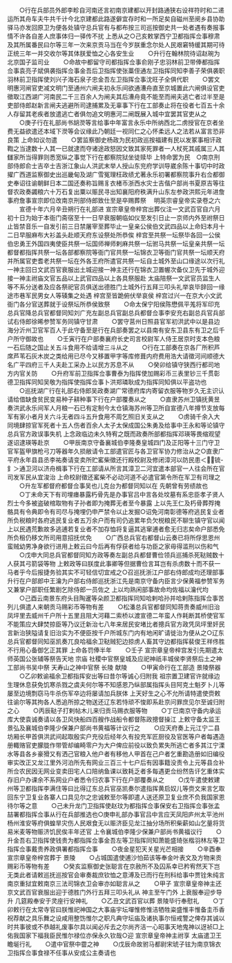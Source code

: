 <!-- { "loadSidebar": true } -->
　　○行在兵部员外郎李畛自河南还言初南京建都以开封路通狭右设祥符时和二递运所其舟车夫牛共千计今北京建都此路遂僻宜存时和一所足矣自磁州至阌乡县协助驿马亦发回原卫为便各处镇守总兵官有与都布按三司巡按御史共一处者遇有奏报事情不许各自差人庶事体归一驿传不扰  上悉从之○己亥敕掌西宁卫都指挥佥事穆肃及其所属番民曰尔等三年一次来京贡马当在今岁朕重念尔处人民艰窘特缓其期可待正统三年一并交收尔等其体朕爱恤之心各安生业
　　○升行在翰林院待诏赵琬为北京国子监司业
　　○命故中都留守司都指挥佥事俞刚子忠羽林前卫带俸都指挥佥事袁亮子斌俱袭指挥佥事金吾后卫指挥使张藁侄通左卫指挥同知李善子荣俱袭职羽林前卫指挥使刘兴子海石泉子忠金吾左卫指挥佥事沈旺子全俱代职
　　○罢文明惠河闸官吏减文明门至通州六闸夫初永乐间欲通漕舟直至京城置此六闸俱设官吏徵取江西湖广河南民二千三百余人为闸夫其后漕舟竟不能至而闸夫逃亡者过半至是吏部侍郎赵新言闸夫逃避所司逮捕累及无辜事下行在工部奏止将在役者七百五十余人存留其老疾者放遣逃亡者俱勿追文明惠河二闸既展入城中宜罢其官吏从之
　　○庚子行在礼部尚书胡濙等言给事中年富言永乐中所纳西北二虏授官在京者坐费无益欲遣还本域下濙等会议缘此乃朝廷一视同仁之心怀柔远人之法若从富言恐非良策  上命如议勿遣
　　○罢监察御史杨政为民初政巡按福建有民以发冢事相讦政鞫之当逮数十人其一已就逮而夺诸途政怒因文致其家死罪者一人杖死其戚属三人其讎家所当得罪则悉宽纵之事觉下行在都察院狱坐徒赎毕  上特命罢为民　○南京刑部侍郎俞士吉卒士吉浙江象山人洪武末举人授山东兖府学训导崴余陈十事切中时政擢广西道监察御史出巡畿甸及湖广雪冤理枉政绩尤著永乐初署都察院事升右佥都御史奉诏往谕朝鲜日本二国还奏称旨赐豸衣楮币浙西水灾士吉偕户部尚书夏原吉等往督农政奏蠲粮六十万石复出粟以赈民寻出知襄阳府秩满升山东左参政洪熙元年进詹事府詹事宣宗即位改南京刑部侍郎致仕至是卒赐葬祭
　明英宗睿皇帝实录卷之六
　　宣德十年六月辛丑朔行在礼部进  宣宗章皇帝梓宫出葬仪注一文武百官自六月初十日为始于本衙门斋宿至十一日早衰服朝临如仪至发引日止一京师内外至祔祭日止皆禁音乐一自发引前三日禁屠宰至葬毕止一皇亲公侯伯文武四品以上命妇本月十二日早服麻布大衫盖头赴顺天府东设祭处所恭俟  梓宫至共祭一坛祭毕各回一公侯伯忠勇王外国四夷使臣共祭一坛国师禅师剌麻共祭一坛驸马共祭一坛皇亲共祭一坛都督都指挥共祭一坛各部都察院等衙门官共祭一坛锦衣卫等衙门官共祭一坛顺天府并所属官吏耆老共祭一坛在外各王府所遣官共祭一坛自土城外至山口缘途以次行礼一神主回日文武百官衰服出土城迎接一神主还行在锦衣卫置幄次备仪卫先于城外迎接一神主祔庙文官五品以上武官四品以上各具祭服赴  太庙陪祭一文武官员监生人等不系分送者及应各祭祀官员俱送出德胜门土城外行五拜三叩头礼举哀毕辞回一缘途市巷军民男女人等辏集之处遇  梓宫至皆跪俯伏举哀侯  梓宫过兴一在京大小文武衙门各分官送葬就于设祭坛所恭侯致祭
　　○命太保宁阳侯陈懋佩平羗将军印充总兵官降总兵官都督同知刘广充左副总兵官副总兵都督佥事李安充右副总兵官兵部试右侍郎徐晞参赞军务同镇守甘肃
　　○罢守莒州日照县官军初洪武中以是县边海分沂州卫官军百人于此守备至是行在兵部奏罢之以县南有安东卫县东有卫之后千户所守御故也
　　○壬寅行在户部奏襄府长史司言校尉军人侍王居京时支本色粮一石后随之国止关五斗食用不给请增三斗从之
　　○行在工部奏在京各厂所积芦席芦苇石灰木炭之类给用已尽今又移置甲字等库修葺内府费用浩大请徵河间顺德大名广平四府三千人夫赴工采办上以民方苏息不从
　　○癸卯给镇守狭西行都司地方内官关防
　　○升府军前卫指挥佥事曹泰为指挥使加赐彩币三表里钞三千贯彰德卫指挥同知吴敬为指挥使指挥佥事卜洪郑璘耿成为指挥同知俱以平盗功也
　　○巡抚湖广行在礼部右侍郎吴政奏湖广常德府库内寄留衣服等物岁久无主识认请给借缺食贫民变易种子耕种事下行在户部覆奏从之
　　○直隶苏州卫镇抚黄昱奏洪武永乐间军人月粮一石已有定制今太仓镇海苏州等卫所自宣德八年撙节支放每军有家小者月关六斗无者四斗五升食用不周乞照旧关支从之
　　○虏骑千余入大同境肆掠官军死者十五人伤者百余人太子太保成国公朱勇及给事中王永和等论镇守总兵官方政误事失机  上念政临边未久特宥之既而政奏所部都指挥邓瑛等畏缩观望遂诏逮瑛等赴京
　　○甲辰南京守备襄城伯李隆奏皇城四门及正阳等十三门守卫官军盔甲旗枪弓刀等器年久损敝请令工部遣官匠与各卫官军协力修治从之○直隶广平府永年县县丞李祐奏请变卖所贮窰柴徵还行殿校尉及修闭漳河以防民患＜锍-釒＞通卫河以济舟楫事下行在工部请从所言其漳卫二河宜遣本部官一人往会所在官司发军民从宜浚治  上命校尉徵还窰柴不必动河道不必遣官第令所在军卫有司理之
　　○升左军都督府都督佥事吴也儿克台为都督同知以在  先朝曾有劳绩故也
　　○丁未命天下有司埋瘗暴露朽骨先是办事官吕中言各处坟墓有系忠臣孝子贤人烈士今多被盗破棺取物有子孙者即为掩葬无者至今暴露  上以先王仁及朽骨葬殍掩骼具有令典即令有司尽与掩埋仍申严禁令以止发掘○诏免河南彰德等府逃民复业者所负税粮时各府逃民复业者五万余户而有司仍追累年负欠棁粮民不聊生镇守官以闻  上以民遇荒歉故多逃逋若复业者不加存恤将复逼其逃窜逋者愈无归志矣命户部悉免所负租仍移文所司用意招抚优免
　　○广西总兵官右都督山云奏已将所俘思恩州蛮贼幼男净身欲行进用上敕云曰今后再有俘获者给与功臣之家毋得滥刑以伤和气
　　○戊申大同总兵官都督同知方政等奏左副总兵都督曹俭领兵巡捕杀死鞑贼数十人获其弓箭袋等物  上敕政等曰朕度此事卿等但据曹俭言耳岂有杀虏数十而不获一马者乎今后报捷务验其实不可轻信切宜戒之○召巡抚浙江户部右侍郎成均还理部事升行在户部郎中王瀹为户部右侍郎巡抚浙江先是南京守备内臣言少保黄福参赞军务又兼掌户部职任繁剧乞除侍郎一员佐之  上以均熟闲部事故命均佐福以瀹代均
　　○己酉云南景东府头目陶暹等朵颜卫都指挥同知哈剌哈孙并哈剌陈指挥佥事苦列儿俱遣人来朝贡马赐彩币等物有差
　　○松潘总兵官都督同知蒋贵奏威州旧治凤坪里去威州千户所十五里且阻大河藉二索桥以渡宣德二年蛮人作耗断其桥使官军不能策应大肆焚掠臣等乃议迁新治七八年来居民安堵比者摠兵官方政凭凤坪里奸民言新治狭隘请复旧治实为不便臣按千户所城东门内有地闲旷请徙治为便从之○辽东总兵官都督同知巫凯奏兀良哈福余卫鞑贼犯边掠虏人畜其守边都指挥裴俊王祥佟胜不行用心备御乞正其罪  上命各罚俸半年
　　○壬子  宣宗章皇帝梓宫发引先期遣太师英国公张辅等祭告天地  宗庙  社稷中官祭皇城及应祀神祇丰城侯李贤祭后土之神工部尚书吴中祭  天寿山之神中官祭  长陵  献陵
　　○甲寅命行在工部造  景陵祭器
　　○乙卯敕谕福余卫都指挥安出等曰昔尔等诚心归附我  祖宗置卫建官许就缘边生理休息获免饥寒杀戮之虞夫何尔等不知感恩乃纵部属指挥头目阿克土魁歹卜儿等屡至边境剽窃马牛杀伤军卒边将屡请加兵朕体  上天好生之心不允所请特遣使赍敕往谕尔等其拘各人悉追所掠之物送还辽东若恃顽不悛即系赴京问罪庶见尔至诚归附之心
　　○丙辰鞑子打剌帖木儿来归贡马赐衣服等物
　　○丁巳南京守备内承运库大使袁诚奏请以各卫风快船四百艘作战船令都督陈政摠督操江  上敕守备太监王景弘及襄城伯李隆少保兼户部尚书黄福等计议行之
　　○应天府奏上元江宁二县坊厢长甲首俱洪武间起取殷实户充役后经年久有投充军匠厨役及官医等户者每遇造册輙赂官吏朦胧作带管却编畸零户为大户俾应前役以致负累失所逃亡者多其江宁溧水等县各乡豪猾又有洒己官粮入他户者有移他人甲首在己户者乞重勘造册如旧编役审实改正又龙江里外河泊所先有网业三百三十七户后有因事籍没责令上元等县佥补所佥农民因无网业变卖田宅人口陪纳鱼课以致耗乏者多每遇更佥纷然告讦乞重体实存旧户办课余不系网业户者悉令归农事下行在户部覆奏从之
　　○戊午遣使敕建州等卫都指挥李满住等曰比得辽东总兵官巫凯奏尔遣指挥黄启奴儿等赍文来言乞取回东宁卫复业各寨人口具见尔之忠诚敕至尔等即遣人送还原卫复业庶不负我国家恩待尔等之意
　　○己未升龙门卫指挥使赵玟为都指挥佥事保安右卫指挥佥事张孟喆署都指挥佥事从行在兵部推选也○庚申礼部办事官吕中言应天凤阳庐州太平池州杨州淮安等府俱蝗旱灾伤人民艰食无以赈济臣见龙江抽分场所积柴薪如山乞量将货易米麦等物赈济饥民俟丰年还官  上令襄城伯李隆少保兼户部尚书黄福议行
　　○升金吾右卫指挥使钱贵为都指挥佥事金吾左等卫指挥同知萧能盛琦张楷羽林左等卫指挥佥事戴贵养政俱署都指挥佥事
　　○夜金星犯天关星光芒相接
　　○辛酉奉  宣宗章皇帝梓宫葬于  景陵
　　○占城国遣使逋沙怕茹该等奉金叶表文及方物来贡赐彩币等物有差
　　○癸亥监察御史张聪言在京赦所不及囚系幸已矜宥然天下岂无类此者请敕巡抚巡按官会审奏裁庶钦恤之意溥及已而行在刑科给事中贾铨朱纯言南京重狱宜敕南京三法司锦衣卫会审亦如聪言从之
　　○甲子  宣宗章皇帝神主还京文武百官衰服出迎于德胜门外行五拜三叩头礼从  神主至午门外  上衰服奉迎步导升  几筵殿奉安于灵座行安神礼
　　○乙丑文武百官以葬  景陵毕行奉慰礼
　　○丁卯敕行在太常寺官曰朕惟祀神国之大事庙宇坛墠惟修惟洁牺牲粢盛惟丰惟备圭币香祝荐献之具乐舞之设咸用整饬惟尔之职凡典守坛庙及诸执事尔恒戒警之俾存其诚以时共事彼或不恭越礼废事尔具以闻必斥去之尔尚齐洁一心昭事天地鬼神以迓祯□上佑我国家下福我臣民惟尔禄位亦保永久钦哉○迎  宣宗章皇帝神主祔享  太庙遣卫王瞻埏行礼
　　○遣中官祭中霤之神
　　○戊辰命故驸马都尉宋琥子铉为南京锦衣卫指挥佥事食禄不任事从安成公主奏请也
